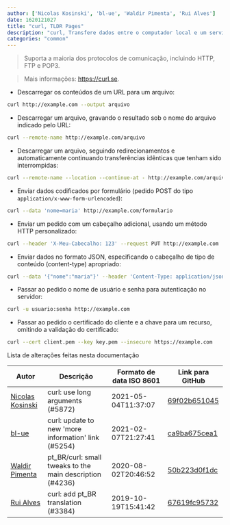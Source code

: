 ```yaml
---
author: ['Nicolas Kosinski', 'bl-ue', 'Waldir Pimenta', 'Rui Alves']
date: 1620121027
title: "curl, TLDR Pages"
description: "curl, Transfere dados entre o computador local e um servidor remoto."
categories: "common"
---
```

> Suporta a maioria dos protocolos de comunicação, incluindo HTTP, FTP e POP3.

> Mais informações: <https://curl.se>.

- Descarregar os conteúdos de um URL para um arquivo:

```bash
curl http://example.com --output arquivo
```

- Descarregar um arquivo, gravando o resultado sob o nome do arquivo indicado pelo URL:

```bash
curl --remote-name http://example.com/arquivo
```

- Descarregar um arquivo, seguindo redirecionamentos e automaticamente continuando transferências idênticas que tenham sido interrompidas:

```bash
curl --remote-name --location --continue-at - http://example.com/arquivo
```

- Enviar dados codificados por formulário (pedido POST do tipo `application/x-www-form-urlencoded`):

```bash
curl --data 'nome=maria' http://example.com/formulario
```

- Enviar um pedido com um cabeçalho adicional, usando um método HTTP personalizado:

```bash
curl --header 'X-Meu-Cabecalho: 123' --request PUT http://example.com
```

- Enviar dados no formato JSON, especificando o cabeçalho de tipo de conteúdo (content-type) apropriado:

```bash
curl --data '{"nome":"maria"}' --header 'Content-Type: application/json' http://example.com/usuarios/123
```

- Passar ao pedido o nome de usuário e senha para autenticação no servidor:

```bash
curl -u usuario:senha http://example.com
```

- Passar ao pedido o certificado do cliente e a chave para um recurso, omitindo a validação do certificado:

```bash
curl --cert client.pem --key key.pem --insecure https://example.com
```
Lista de alterações feitas nesta documentação


Autor | Descrição | Formato de data ISO 8601 | Link para GitHub
------|-----|-----|-----
[Nicolas Kosinski](mailto:nicokosi@yahoo.com) | curl: use long arguments (#5872) | 2021-05-04T11:37:07 | [69f02b651045](https://github.com/tldr-pages/tldr/commit/69f02b65104530e9f5d1d32a9528f2d3803050e0)
[bl-ue](mailto:54780737+bl-ue@users.noreply.github.com) | curl: update to new 'more information' link (#5254) | 2021-02-07T21:27:41 | [ca9ba675cea1](https://github.com/tldr-pages/tldr/commit/ca9ba675cea1e8accb6121c8c52c4bb273df5163)
[Waldir Pimenta](mailto:waldyrious@gmail.com) | pt_BR/curl: small tweaks to the main description (#4236) | 2020-08-02T20:46:52 | [50b223d0f1dc](https://github.com/tldr-pages/tldr/commit/50b223d0f1dcce5b7c5f33c82ef7e82846415325)
[Rui Alves](mailto:up201606746@fe.up.pt) | curl: add pt_BR translation (#3384) | 2019-10-19T15:41:42 | [67619fc95732](https://github.com/tldr-pages/tldr/commit/67619fc957325df81d1644f43bb4ad55525eeec3)

